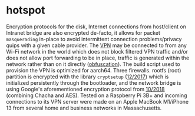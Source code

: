 # hotspot
Encryption protocols for the disk, Internet connections from host/client on Intranet bridge are also encrypted de-facto, it allows for packet `masquerading` in-place to avoid intermittent connection problems/privacy quips with a given cable provider. The [VPN](https://openvpn.net) may be connected to from any Wi-Fi network in the world which does not block filtered VPN traffic and/or does not allow port forwarding to be in place, traffic is generated within the network rather than on it directly ([obfuscation](https://www.forbes.com/sites/forbestechcouncil/2021/09/29/understanding-the-power-of-network-obfuscation/?sh=4fbcc2054bed)). The build script used to provision the VPN is optimized for aarch64. Three firewalls. rootfs (root) partition is encrypted with the library `cryptsetup` ([12/2017](https://linux.die.net/man/8/cryptsetup)) which is initialized persistently through the bootloader, and the network bridge is using Google's aforementioned encryption protocol from [10/2018](https://eprint.iacr.org/2018/720.pdf) (combining Chacha and AES). Tested on a Raspberry Pi 3B+ and incoming connections to its VPN server were made on an Apple MacBook M1/iPhone 13 from several home and business networks in Massachusetts.
